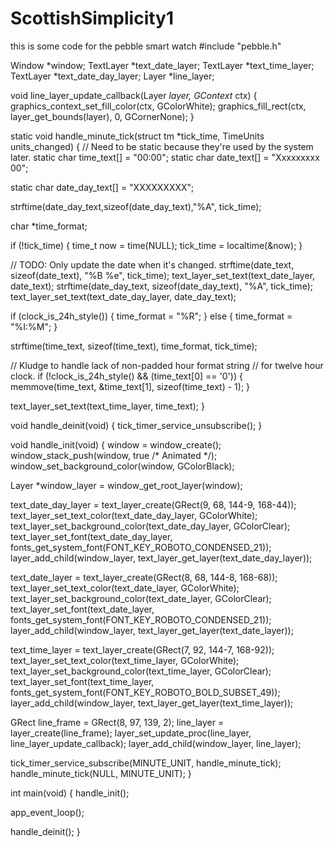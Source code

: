 ScottishSimplicity1
===================

this is some code for the pebble smart watch
#include "pebble.h"

Window *window;
TextLayer *text_date_layer;
TextLayer *text_time_layer;
TextLayer *text_date_day_layer;
Layer *line_layer;

void line_layer_update_callback(Layer *layer, GContext* ctx) {
  graphics_context_set_fill_color(ctx, GColorWhite);
  graphics_fill_rect(ctx, layer_get_bounds(layer), 0, GCornerNone);
}

static void handle_minute_tick(struct tm *tick_time, TimeUnits units_changed) {
  // Need to be static because they're used by the system later.
  static char time_text[] = "00:00";
  static char date_text[] = "Xxxxxxxxx 00";
  
static char date_day_text[] = "XXXXXXXXX";

strftime(date_day_text,sizeof(date_day_text),"%A",
tick_time);

  char *time_format;

  if (!tick_time) {
    time_t now = time(NULL);
    tick_time = localtime(&now);
  }

  // TODO: Only update the date when it's changed.
  strftime(date_text, sizeof(date_text), "%B %e", tick_time);
  text_layer_set_text(text_date_layer, date_text);
strftime(date_day_text, sizeof(date_day_text), "%A", tick_time);
  text_layer_set_text(text_date_day_layer, date_day_text);

  if (clock_is_24h_style()) {
    time_format = "%R";
  } else {
    time_format = "%I:%M";
  }

  strftime(time_text, sizeof(time_text), time_format, tick_time);

  // Kludge to handle lack of non-padded hour format string
  // for twelve hour clock.
  if (!clock_is_24h_style() && (time_text[0] == '0')) {
    memmove(time_text, &time_text[1], sizeof(time_text) - 1);
  }

  text_layer_set_text(text_time_layer, time_text);
}

void handle_deinit(void) {
  tick_timer_service_unsubscribe();
}

void handle_init(void) {
  window = window_create();
  window_stack_push(window, true /* Animated */);
  window_set_background_color(window, GColorBlack);

  Layer *window_layer = window_get_root_layer(window);

  text_date_day_layer = text_layer_create(GRect(9, 68, 144-9, 168-44));
  text_layer_set_text_color(text_date_day_layer, GColorWhite);
  text_layer_set_background_color(text_date_day_layer, GColorClear);
  text_layer_set_font(text_date_day_layer, fonts_get_system_font(FONT_KEY_ROBOTO_CONDENSED_21));
  layer_add_child(window_layer, text_layer_get_layer(text_date_day_layer));
  
  text_date_layer = text_layer_create(GRect(8, 68, 144-8, 168-68));
  text_layer_set_text_color(text_date_layer, GColorWhite);
  text_layer_set_background_color(text_date_layer, GColorClear);
  text_layer_set_font(text_date_layer, fonts_get_system_font(FONT_KEY_ROBOTO_CONDENSED_21));
  layer_add_child(window_layer, text_layer_get_layer(text_date_layer));

  text_time_layer = text_layer_create(GRect(7, 92, 144-7, 168-92));
  text_layer_set_text_color(text_time_layer, GColorWhite);
  text_layer_set_background_color(text_time_layer, GColorClear);
  text_layer_set_font(text_time_layer, fonts_get_system_font(FONT_KEY_ROBOTO_BOLD_SUBSET_49));
  layer_add_child(window_layer, text_layer_get_layer(text_time_layer));

  GRect line_frame = GRect(8, 97, 139, 2);
  line_layer = layer_create(line_frame);
  layer_set_update_proc(line_layer, line_layer_update_callback);
  layer_add_child(window_layer, line_layer);

  tick_timer_service_subscribe(MINUTE_UNIT, handle_minute_tick);
  handle_minute_tick(NULL, MINUTE_UNIT);
}


int main(void) {
  handle_init();

  app_event_loop();
  
  handle_deinit();
}
